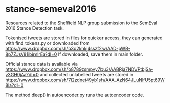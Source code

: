 # stance-semeval2016

Resources related to the Sheffield NLP group submission to the SemEval 2016 Stance Detection task.

Tokenised tweets are stored in files for quicker access, they can generated with find_tokens.py or downloaded from https://www.dropbox.com/sh/o3o2khkj4sszf2w/AAD-pWB-8p7ZJsV81ibimlrEa?dl=0
If downloaded, save them in main folder.

Official stance data is available via https://www.dropbox.com/sh/o8789zsmpvy7bu3/AABRja7NDVPtbjSa-y3GH0jAa?dl=0  and collected unlabelled tweets are stored in https://www.dropbox.com/sh/7i2zdnet49yb1sh/AAA_AzN64JLuNlfU5pt69W8ia?dl=0

The method deep() in autoencoder.py runs the autoencoder code.
